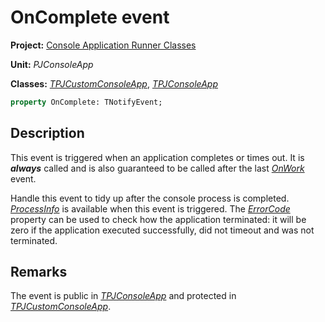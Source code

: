 # OnComplete event

**Project:** [Console Application Runner Classes](../API.md)

**Unit:** _PJConsoleApp_

**Classes:** [_TPJCustomConsoleApp_](./TPJCustomConsoleApp.md), [_TPJConsoleApp_](./TPJConsoleApp.md)

```pascal
property OnComplete: TNotifyEvent;
```

## Description

This event is triggered when an application completes or times out. It is ***always*** called and is also guaranteed to be called after the last [_OnWork_](./TPJCustomConsoleApp-OnWork.md) event.

Handle this event to tidy up after the console process is completed. [_ProcessInfo_](./TPJCustomConsoleApp-ProcessInfo.md) is available when this event is triggered. The [_ErrorCode_](./TPJCustomConsoleApp-ErrorCode.md) property can be used to check how the application terminated: it will be zero if the application executed successfully, did not timeout and was not terminated.

## Remarks

The event is public in [_TPJConsoleApp_](./TPJConsoleApp.md) and protected in [_TPJCustomConsoleApp_](./TPJCustomConsoleApp.md).
